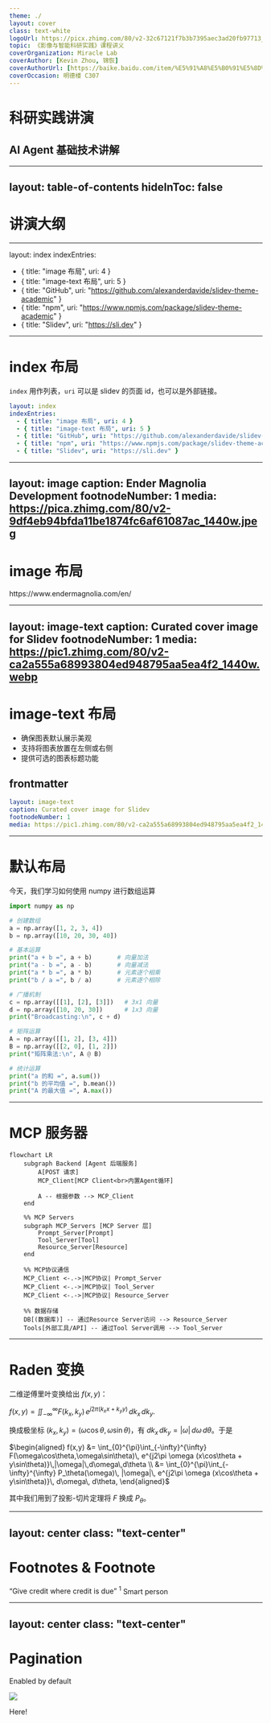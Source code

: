 ```yaml
---
theme: ./
layout: cover
class: text-white
logoUrl: https://picx.zhimg.com/80/v2-32c67121f7b3b7395aec3ad20fb97713_1440w.png
topic: 《影像与智能科研实践》课程讲义
coverOrganization: Miracle Lab
coverAuthor: [Kevin Zhou, 锦恢]
coverAuthorUrl: [https://baike.baidu.com/item/%E5%91%A8%E5%B0%91%E5%8D%8E/61922413, https://kirigaya.cn/about]
coverOccasion: 明德楼 C307
---
```


# 科研实践讲演

## AI Agent 基础技术讲解


---
layout: table-of-contents
hideInToc: false
---

# 讲演大纲

---
layout: index
indexEntries:
  - { title: "image 布局", uri: 4 }
  - { title: "image-text 布局", uri: 5 }
  - { title: "GitHub", uri: "https://github.com/alexanderdavide/slidev-theme-academic" }
  - { title: "npm", uri: "https://www.npmjs.com/package/slidev-theme-academic" }
  - { title: "Slidev", uri: "https://sli.dev" }
---

# index 布局

`index` 用作列表，`uri` 可以是 slidev 的页面 id，也可以是外部链接。


```yaml
layout: index
indexEntries:
  - { title: "image 布局", uri: 4 }
  - { title: "image-text 布局", uri: 5 }
  - { title: "GitHub", uri: "https://github.com/alexanderdavide/slidev-theme-academic" }
  - { title: "npm", uri: "https://www.npmjs.com/package/slidev-theme-academic" }
  - { title: "Slidev", uri: "https://sli.dev" }
```

---
layout: image
caption: Ender Magnolia Development
footnodeNumber: 1
media: https://pica.zhimg.com/80/v2-9df4eb94bfda11be1874fc6af61087ac_1440w.jpeg
---

# image 布局

<Footnotes separator>
    <Footnote :number=1>https://www.endermagnolia.com/en/</Footnote>
</Footnotes>

---
layout: image-text
caption: Curated cover image for Slidev
footnodeNumber: 1
media: https://pic1.zhimg.com/80/v2-ca2a555a68993804ed948795aa5ea4f2_1440w.webp
---

# image-text 布局

- 确保图表默认展示美观
- 支持将图表放置在左侧或右侧
- 提供可选的图表标题功能

## frontmatter

```yaml
layout: image-text
caption: Curated cover image for Slidev
footnodeNumber: 1
media: https://pic1.zhimg.com/80/v2-ca2a555a68993804ed948795aa5ea4f2_1440w.webp
```

---

# 默认布局


今天，我们学习如何使用 numpy 进行数组运算

```python
import numpy as np

# 创建数组
a = np.array([1, 2, 3, 4])
b = np.array([10, 20, 30, 40])

# 基本运算
print("a + b =", a + b)       # 向量加法
print("a - b =", a - b)       # 向量减法
print("a * b =", a * b)       # 元素逐个相乘
print("b / a =", b / a)       # 元素逐个相除

# 广播机制
c = np.array([[1], [2], [3]])   # 3x1 向量
d = np.array([10, 20, 30])      # 1x3 向量
print("Broadcasting:\n", c + d)

# 矩阵运算
A = np.array([[1, 2], [3, 4]])
B = np.array([[2, 0], [1, 2]])
print("矩阵乘法:\n", A @ B)

# 统计运算
print("a 的和 =", a.sum())
print("b 的平均值 =", b.mean())
print("A 的最大值 =", A.max())
```

---

# MCP 服务器

```mermaid
flowchart LR
    subgraph Backend [Agent 后端服务]
        A[POST 请求]
        MCP_Client[MCP Client<br>内置Agent循环]

        A -- 根据参数 --> MCP_Client
    end

    %% MCP Servers
    subgraph MCP_Servers [MCP Server 层]
        Prompt_Server[Prompt]
        Tool_Server[Tool]
        Resource_Server[Resource]
    end

    %% MCP协议通信
    MCP_Client <-.->|MCP协议| Prompt_Server
    MCP_Client <-.->|MCP协议| Tool_Server
    MCP_Client <-.->|MCP协议| Resource_Server

    %% 数据存储
    DB[(数据库)] -- 通过Resource Server访问 --> Resource_Server
    Tools[外部工具/API] -- 通过Tool Server调用 --> Tool_Server
```

---

# Raden 变换

二维逆傅里叶变换给出 $f(x,y)$：

$f(x,y) = \iint_{-\infty}^{\infty} F(k_x,k_y)\, e^{j2\pi (k_x x + k_y y)}\, dk_x\,dk_y.$

换成极坐标 $(k_x,k_y) = (\omega\cos\theta, \omega\sin\theta)$，有 $dk_x\,dk_y = |\omega|\,d\omega\,d\theta$。于是

$\begin{aligned} f(x,y) &= \int_{0}^{\pi}\int_{-\infty}^{\infty} F(\omega\cos\theta,\omega\sin\theta)\, e^{j2\pi \omega (x\cos\theta + y\sin\theta)}\,|\omega|\,d\omega\,d\theta \\ &= \int_{0}^{\pi}\int_{-\infty}^{\infty} P_\theta(\omega)\, |\omega|\, e^{j2\pi \omega (x\cos\theta + y\sin\theta)}\, d\omega\, d\theta, \end{aligned}$

其中我们用到了投影-切片定理将 $F$ 换成 $P_\theta$。

---
layout: center
class: "text-center"
---

# Footnotes & Footnote

<span class="font-extralight">
  <q>Give credit where credit is due</q>
  <sup>1</sup>
</span>

<Footnotes separator>
  <Footnote :number=1>Smart person</Footnote>
</Footnotes>

---
layout: center
class: "text-center"
---

# Pagination

<span class="font-extralight">Enabled by default</span>

<img
  class="absolute transform rotate-z-180 -top-0.9 -right-21.5 w-36"
  src="/box.svg"
/>

<p class="absolute font-extralight right-14 transform rotate-8 top-4">Here!</p>

